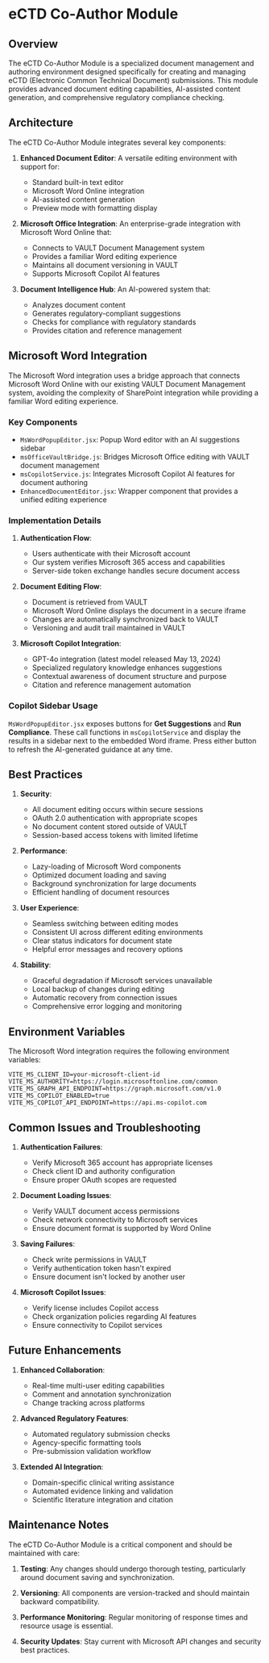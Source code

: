 # eCTD Co-Author Module

## Overview

The eCTD Co-Author Module is a specialized document management and authoring environment designed specifically for creating and managing eCTD (Electronic Common Technical Document) submissions. This module provides advanced document editing capabilities, AI-assisted content generation, and comprehensive regulatory compliance checking.

## Architecture

The eCTD Co-Author Module integrates several key components:

1. **Enhanced Document Editor**: A versatile editing environment with support for:
   - Standard built-in text editor
   - Microsoft Word Online integration
   - AI-assisted content generation
   - Preview mode with formatting display

2. **Microsoft Office Integration**: An enterprise-grade integration with Microsoft Word Online that:
   - Connects to VAULT Document Management system
   - Provides a familiar Word editing experience
   - Maintains all document versioning in VAULT
   - Supports Microsoft Copilot AI features

3. **Document Intelligence Hub**: An AI-powered system that:
   - Analyzes document content
   - Generates regulatory-compliant suggestions
   - Checks for compliance with regulatory standards
   - Provides citation and reference management

## Microsoft Word Integration

The Microsoft Word integration uses a bridge approach that connects Microsoft Word Online with our existing VAULT Document Management system, avoiding the complexity of SharePoint integration while providing a familiar Word editing experience.

### Key Components

 - `MsWordPopupEditor.jsx`: Popup Word editor with an AI suggestions sidebar
- `msOfficeVaultBridge.js`: Bridges Microsoft Office editing with VAULT document management
- `msCopilotService.js`: Integrates Microsoft Copilot AI features for document authoring
- `EnhancedDocumentEditor.jsx`: Wrapper component that provides a unified editing experience

### Implementation Details

1. **Authentication Flow**:
   - Users authenticate with their Microsoft account
   - Our system verifies Microsoft 365 access and capabilities
   - Server-side token exchange handles secure document access

2. **Document Editing Flow**:
   - Document is retrieved from VAULT
   - Microsoft Word Online displays the document in a secure iframe
   - Changes are automatically synchronized back to VAULT
   - Versioning and audit trail maintained in VAULT

3. **Microsoft Copilot Integration**:
   - GPT-4o integration (latest model released May 13, 2024)
   - Specialized regulatory knowledge enhances suggestions
   - Contextual awareness of document structure and purpose
   - Citation and reference management automation

### Copilot Sidebar Usage

`MsWordPopupEditor.jsx` exposes buttons for **Get Suggestions** and **Run Compliance**. These
call functions in `msCopilotService` and display the results in a sidebar next to the
embedded Word iframe. Press either button to refresh the AI-generated guidance at any time.

## Best Practices

1. **Security**:
   - All document editing occurs within secure sessions
   - OAuth 2.0 authentication with appropriate scopes
   - No document content stored outside of VAULT
   - Session-based access tokens with limited lifetime

2. **Performance**:
   - Lazy-loading of Microsoft Word components
   - Optimized document loading and saving
   - Background synchronization for large documents
   - Efficient handling of document resources

3. **User Experience**:
   - Seamless switching between editing modes
   - Consistent UI across different editing environments
   - Clear status indicators for document state
   - Helpful error messages and recovery options

4. **Stability**:
   - Graceful degradation if Microsoft services unavailable
   - Local backup of changes during editing
   - Automatic recovery from connection issues
   - Comprehensive error logging and monitoring

## Environment Variables

The Microsoft Word integration requires the following environment variables:

```
VITE_MS_CLIENT_ID=your-microsoft-client-id
VITE_MS_AUTHORITY=https://login.microsoftonline.com/common
VITE_MS_GRAPH_API_ENDPOINT=https://graph.microsoft.com/v1.0
VITE_MS_COPILOT_ENABLED=true
VITE_MS_COPILOT_API_ENDPOINT=https://api.ms-copilot.com
```

## Common Issues and Troubleshooting

1. **Authentication Failures**:
   - Verify Microsoft 365 account has appropriate licenses
   - Check client ID and authority configuration
   - Ensure proper OAuth scopes are requested

2. **Document Loading Issues**:
   - Verify VAULT document access permissions
   - Check network connectivity to Microsoft services
   - Ensure document format is supported by Word Online

3. **Saving Failures**:
   - Check write permissions in VAULT
   - Verify authentication token hasn't expired
   - Ensure document isn't locked by another user

4. **Microsoft Copilot Issues**:
   - Verify license includes Copilot access
   - Check organization policies regarding AI features
   - Ensure connectivity to Copilot services

## Future Enhancements

1. **Enhanced Collaboration**:
   - Real-time multi-user editing capabilities
   - Comment and annotation synchronization
   - Change tracking across platforms

2. **Advanced Regulatory Features**:
   - Automated regulatory submission checks
   - Agency-specific formatting tools
   - Pre-submission validation workflow

3. **Extended AI Integration**:
   - Domain-specific clinical writing assistance
   - Automated evidence linking and validation
   - Scientific literature integration and citation

## Maintenance Notes

The eCTD Co-Author Module is a critical component and should be maintained with care:

1. **Testing**: Any changes should undergo thorough testing, particularly around document saving and synchronization.

2. **Versioning**: All components are version-tracked and should maintain backward compatibility.

3. **Performance Monitoring**: Regular monitoring of response times and resource usage is essential.

4. **Security Updates**: Stay current with Microsoft API changes and security best practices.